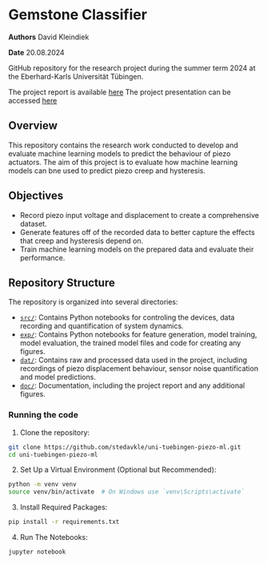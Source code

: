 
# Gemstone Classifier
**Authors** David Kleindiek

**Date** 20.08.2024

GitHub repository for the research project during the summer term 2024 at the Eberhard-Karls Universität Tübingen.

The project report is available [here](doc/Evaluating_Machine_Learning_Models_for_Modelling_Piezo_Dynamics.pdf)
The project presentation can be accessed [here](doc/Preseantation.pdf)

## Overview
This repository contains the research work conducted to develop and evaluate machine learning models to predict the behaviour of piezo actuators. The aim of this project is to evaluate how machine learning models can bne used to predict piezo creep and hysteresis.

## Objectives
 - Record piezo input voltage and displacement to create a comprehensive dataset.
 - Generate features off of the recorded data to better capture the effects that creep and hysteresis depend on.
 - Train machine learning models on the prepared data and evaluate their performance.

## Repository Structure

The repository is organized into several directories:

 - [`src/`](src): Contains Python notebooks for controling the devices, data recording and quantification of system dynamics.
 - [`exp/`](exp): Contains Python notebooks for feature generation, model training, model evaluation, the trained model files and code for creating any figures.
 - [`dat/`](dat): Contains raw and processed data used in the project, including recordings of piezo displacement behaviour, sensor noise quantification and model predictions.
 - [`doc/`](doc): Documentation, including the project report and any additional figures.

### Running the code
1. Clone the repository:
```bash
git clone https://github.com/stedavkle/uni-tuebingen-piezo-ml.git
cd uni-tuebingen-piezo-ml
```
2. Set Up a Virtual Environment (Optional but Recommended):
```bash
python -m venv venv
source venv/bin/activate  # On Windows use `venv\Scripts\activate`
```
3. Install Required Packages:
```bash
pip install -r requirements.txt
```
4. Run The Notebooks:
```bash
jupyter notebook
```

